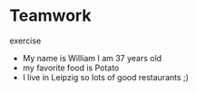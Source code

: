 # Teamwork
exercise
- My name is William I am 37 years old
- my favorite food is Potato
- I live in Leipzig so lots of good restaurants ;) 
